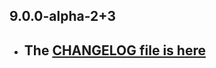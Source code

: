 ## 9.0.0-alpha-2+3

- ## The [CHANGELOG file is here](https://tau.canardoux.xyz/doc-v9/changelog.html)

